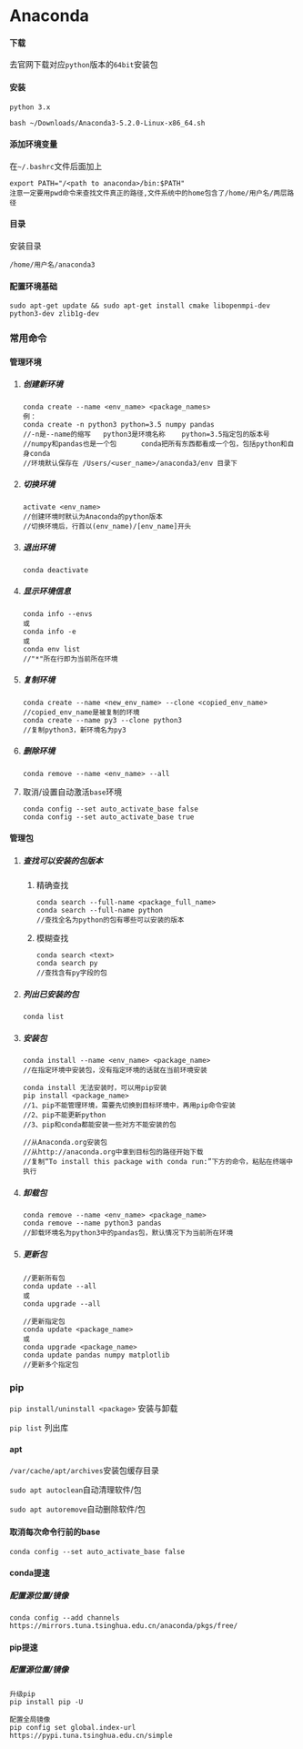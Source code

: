 # Anaconda

#### 下载

去官网下载对应`python`版本的`64bit`安装包

#### 安装

`python 3.x`

```
bash ~/Downloads/Anaconda3-5.2.0-Linux-x86_64.sh
```

#### 添加环境变量

在`~/.bashrc`文件后面加上

```
export PATH="/<path to anaconda>/bin:$PATH" 
注意一定要用pwd命令来查找文件真正的路径,文件系统中的home包含了/home/用户名/两层路径
```

#### 目录

安装目录

```
/home/用户名/anaconda3
```

#### 配置环境基础

```
sudo apt-get update && sudo apt-get install cmake libopenmpi-dev python3-dev zlib1g-dev
```



### 常用命令

####  管理环境

1. ##### 创建新环境

   ```
   conda create --name <env_name> <package_names>
   例：
   conda create -n python3 python=3.5 numpy pandas	
   //-n是--name的缩写	python3是环境名称	python=3.5指定包的版本号 
   //numpy和pandas也是一个包		conda把所有东西都看成一个包，包括python和自身conda
   //环境默认保存在 /Users/<user_name>/anaconda3/env 目录下
   ```

2. ##### 切换环境

   ```
   activate <env_name>
   //创建环境时默认为Anaconda的python版本
   //切换环境后，行首以(env_name)/[env_name]开头
   ```

3. ##### 退出环境

   ```
   conda deactivate
   ```

4. ##### 显示环境信息

   ```
   conda info --envs
   或
   conda info -e
   或
   conda env list
   //"*"所在行即为当前所在环境
   ```

5. ##### 复制环境

   ```
   conda create --name <new_env_name> --clone <copied_env_name>
   //copied_env_name是被复制的环境
   conda create --name py3 --clone python3 
   //复制python3，新环境名为py3
   ```

6. ##### 删除环境

   ```
   conda remove --name <env_name> --all
   ```

7. 取消/设置自动激活`base`环境

   ```
   conda config --set auto_activate_base false
   conda config --set auto_activate_base true
   ```

#### 管理包

1. ##### 查找可以安装的包版本

   1. 精确查找

      ```
      conda search --full-name <package_full_name>
      conda search --full-name python
      //查找全名为python的包有哪些可以安装的版本
      ```

   2. 模糊查找

      ```
      conda search <text>
      conda search py 
      //查找含有py字段的包
      ```

2. ##### 列出已安装的包

   ```
   conda list
   ```

3. ##### 安装包

   ```
   conda install --name <env_name> <package_name>
   //在指定环境中安装包，没有指定环境的话就在当前环境安装
   
   conda install 无法安装时，可以用pip安装
   pip install <package_name>
   //1、pip不能管理环境，需要先切换到目标环境中，再用pip命令安装
   //2、pip不能更新python
   //3、pip和conda都能安装一些对方不能安装的包
   
   //从Anaconda.org安装包
   //从http://anaconda.org中拿到目标包的路径开始下载
   //复制“To install this package with conda run:”下方的命令，粘贴在终端中执行
   ```

4. ##### 卸载包

   ```
   conda remove --name <env_name> <package_name>
   conda remove --name python3 pandas
   //卸载环境名为python3中的pandas包，默认情况下为当前所在环境
   ```

5. ##### 更新包

   ```
   //更新所有包
   conda update --all
   或
   conda upgrade --all
   
   //更新指定包
   conda update <package_name>
   或
   conda upgrade <package_name>
   conda update pandas numpy matplotlib
   //更新多个指定包
   ```

### pip

`pip install/uninstall <package>` 安装与卸载

`pip list` 列出库



#### apt

`/var/cache/apt/archives`安装包缓存目录

`sudo apt autoclean`自动清理软件/包

`sudo apt autoremove`自动删除软件/包



#### 取消每次命令行前的base

```
conda config --set auto_activate_base false
```



#### conda提速

##### 配置源位置/镜像

```
conda config --add channels https://mirrors.tuna.tsinghua.edu.cn/anaconda/pkgs/free/
```



#### pip提速

##### 配置源位置/镜像

```
升级pip
pip install pip -U

配置全局镜像
pip config set global.index-url https://pypi.tuna.tsinghua.edu.cn/simple
```